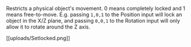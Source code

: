 Restricts a physical object's movement. 0 means completely locked and 1 means free-to-move. E.g. passing `1,0,1` to the Position input will lock an object in the X/Z plane, and passing `0,0,1` to the Rotation input will only allow it to rotate around the Z axis.

[[uploads/Setlocked.png]]